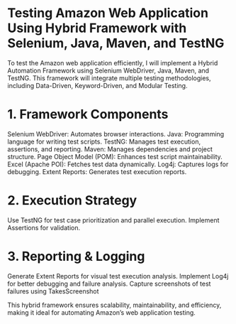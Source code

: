 # Testing Amazon Web Application Using Hybrid Framework with Selenium, Java, Maven, and TestNG
To test the Amazon web application efficiently, I will implement a Hybrid Automation Framework using Selenium WebDriver, Java, Maven, and TestNG. This framework will integrate multiple testing methodologies, including Data-Driven, Keyword-Driven, and Modular Testing.

# 1. Framework Components
Selenium WebDriver: Automates browser interactions.
Java: Programming language for writing test scripts.
TestNG: Manages test execution, assertions, and reporting.
Maven: Manages dependencies and project structure.
Page Object Model (POM): Enhances test script maintainability.
Excel (Apache POI): Fetches test data dynamically.
Log4j: Captures logs for debugging.
Extent Reports: Generates test execution reports.

# 2. Execution Strategy
Use TestNG for test case prioritization and parallel execution.
Implement Assertions for validation.

# 3. Reporting & Logging
Generate Extent Reports for visual test execution analysis.
Implement Log4j for better debugging and failure analysis.
Capture screenshots of test failures using TakesScreenshot

This hybrid framework ensures scalability, maintainability, and efficiency, making it ideal for automating Amazon’s web application testing.
